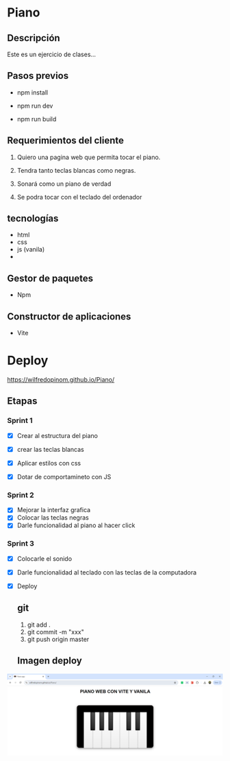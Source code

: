 
# Piano

## Descripción

Este es un ejercicio de clases...


## Pasos previos
- npm install

- npm run dev

- npm run build 

## Requerimientos del cliente

1. Quiero una pagina web que permita tocar el piano.

2. Tendra tanto teclas blancas como negras.

3. Sonará como un piano de verdad

4. Se podra tocar con el teclado del ordenador



## tecnologías
- html
- css
- js (vanila)
- 
## Gestor de paquetes

- Npm

## Constructor de aplicaciones
-  Vite
  

# Deploy 

https://wilfredopinom.github.io/Piano/


## Etapas

### Sprint 1

- [x] Crear al estructura del piano 
- [x] crear las teclas blancas
- [x] Aplicar estilos con css
- [x] Dotar de comportamineto con JS


### Sprint 2
- [x] Mejorar la interfaz grafica
- [x] Colocar las teclas negras
- [x]  Darle funcionalidad al piano al hacer click
  
### Sprint 3
- [x] Colocarle el sonido
- [x] Darle funcionalidad al teclado con las teclas de la computadora
- [x] Deploy
  


  ## git
  1. git add .
  2. git commit -m "xxx"
  3. git push origin master
  
  
  ## Imagen deploy
![deploy](https://github.com/wilfredopinom/Piano/blob/376c5c116ca6079dcf3e8a87b12bf72f489baf05/deploy.png)

